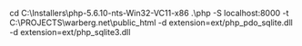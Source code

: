 cd C:\Installers\php-5.6.10-nts-Win32-VC11-x86
.\php -S localhost:8000 -t C:\PROJECTS\warberg.net\public_html -d extension=ext/php_pdo_sqlite.dll -d extension=ext/php_sqlite3.dll

